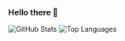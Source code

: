 ### Hello there 👋

![GitHub Stats](https://github-readme-stats.vercel.app/api?username=1MahdiR&show_icons=true&&line_height=40&theme=dark)
![Top Languages](https://github-readme-stats.vercel.app/api/top-langs/?username=1MahdiR&show_icons=true)
